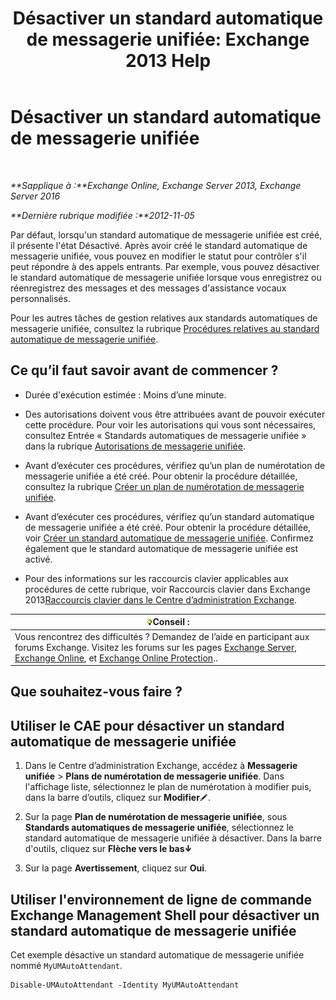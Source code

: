 ﻿---
title: 'Désactiver un standard automatique de messagerie unifiée: Exchange 2013 Help'
TOCTitle: Désactiver un standard automatique de messagerie unifiée
ms:assetid: ad79f374-f68f-430b-8b9c-2c841e1c55ae
ms:mtpsurl: https://technet.microsoft.com/fr-fr/library/Bb124228(v=EXCHG.150)
ms:contentKeyID: 50478861
ms.date: 05/23/2018
mtps_version: v=EXCHG.150
ms.translationtype: MT
---

# Désactiver un standard automatique de messagerie unifiée

 

_**Sapplique à :**Exchange Online, Exchange Server 2013, Exchange Server 2016_

_**Dernière rubrique modifiée :**2012-11-05_

Par défaut, lorsqu'un standard automatique de messagerie unifiée est créé, il présente l'état Désactivé. Après avoir créé le standard automatique de messagerie unifiée, vous pouvez en modifier le statut pour contrôler s'il peut répondre à des appels entrants. Par exemple, vous pouvez désactiver le standard automatique de messagerie unifiée lorsque vous enregistrez ou réenregistrez des messages et des messages d'assistance vocaux personnalisés.

Pour les autres tâches de gestion relatives aux standards automatiques de messagerie unifiée, consultez la rubrique [Procédures relatives au standard automatique de messagerie unifiée](um-auto-attendant-procedures-exchange-2013-help.md).

## Ce qu’il faut savoir avant de commencer ?

  - Durée d'exécution estimée : Moins d’une minute.

  - Des autorisations doivent vous être attribuées avant de pouvoir exécuter cette procédure. Pour voir les autorisations qui vous sont nécessaires, consultez Entrée « Standards automatiques de messagerie unifiée » dans la rubrique [Autorisations de messagerie unifiée](unified-messaging-permissions-exchange-2013-help.md).

  - Avant d’exécuter ces procédures, vérifiez qu’un plan de numérotation de messagerie unifiée a été créé. Pour obtenir la procédure détaillée, consultez la rubrique [Créer un plan de numérotation de messagerie unifiée](create-a-um-dial-plan-exchange-2013-help.md).

  - Avant d’exécuter ces procédures, vérifiez qu’un standard automatique de messagerie unifiée a été créé. Pour obtenir la procédure détaillée, voir [Créer un standard automatique de messagerie unifiée](create-a-um-auto-attendant-exchange-2013-help.md). Confirmez également que le standard automatique de messagerie unifiée est activé.

  - Pour des informations sur les raccourcis clavier applicables aux procédures de cette rubrique, voir Raccourcis clavier dans Exchange 2013[Raccourcis clavier dans le Centre d’administration Exchange](keyboard-shortcuts-in-the-exchange-admin-center-exchange-online-protection-help.md).

<table>
<thead>
<tr class="header">
<th><img src="images/Bb125224.tip(EXCHG.150).gif" title="Conseil" alt="Conseil" />Conseil :</th>
</tr>
</thead>
<tbody>
<tr class="odd">
<td>Vous rencontrez des difficultés ? Demandez de l’aide en participant aux forums Exchange. Visitez les forums sur les pages <a href="https://go.microsoft.com/fwlink/p/?linkid=60612">Exchange Server</a>, <a href="https://go.microsoft.com/fwlink/p/?linkid=267542">Exchange Online</a>, et <a href="https://go.microsoft.com/fwlink/p/?linkid=285351">Exchange Online Protection</a>..</td>
</tr>
</tbody>
</table>


## Que souhaitez-vous faire ?

## Utiliser le CAE pour désactiver un standard automatique de messagerie unifiée

1.  Dans le Centre d’administration Exchange, accédez à **Messagerie unifiée** \> **Plans de numérotation de messagerie unifiée**. Dans l'affichage liste, sélectionnez le plan de numérotation à modifier puis, dans la barre d’outils, cliquez sur **Modifier**![Icône Modifier](images/Bb124582.6f53ccb2-1f13-4c02-bea0-30690e6ea71d(EXCHG.150).gif "Icône Modifier").

2.  Sur la page **Plan de numérotation de messagerie unifiée**, sous **Standards automatiques de messagerie unifiée**, sélectionnez le standard automatique de messagerie unifiée à désactiver. Dans la barre d'outils, cliquez sur **Flèche vers le bas**![Icône de flèche vers le bas](images/JJ150576.ef5ca57d-a033-457b-bd92-6361877c33d0(EXCHG.150).gif "Icône de flèche vers le bas")

3.  Sur la page **Avertissement**, cliquez sur **Oui**.

## Utiliser l'environnement de ligne de commande Exchange Management Shell pour désactiver un standard automatique de messagerie unifiée

Cet exemple désactive un standard automatique de messagerie unifiée nommé `MyUMAutoAttendant`.

    Disable-UMAutoAttendant -Identity MyUMAutoAttendant

